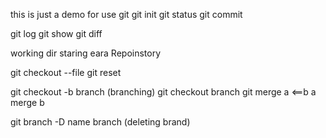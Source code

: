 this is just a demo for use git
git init
git status
git commit

git log
git show
git diff

working dir
staring eara
Repoinstory

git checkout --file
git reset

git checkout -b branch (branching)
git checkout branch
git merge 
a <==b
a merge b

git branch -D name branch (deleting brand)